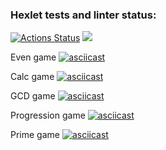### Hexlet tests and linter status:
[![Actions Status](https://github.com/bloodywd/python-project-49/actions/workflows/hexlet-check.yml/badge.svg)](https://github.com/bloodywd/python-project-49/actions)
<a href="https://codeclimate.com/github/bloodywd/python-project-49/maintainability"><img src="https://api.codeclimate.com/v1/badges/fce8f3870b6a02de345e/maintainability" /></a>


Even game
[![asciicast](https://asciinema.org/a/XPwFzuIY1yU2X3fpqZB1a9brl.svg)](https://asciinema.org/a/XPwFzuIY1yU2X3fpqZB1a9brl)


Calc game
[![asciicast](https://asciinema.org/a/mJSPkvzeTLrWcsJxBtKla7chf.svg)](https://asciinema.org/a/mJSPkvzeTLrWcsJxBtKla7chf)


GCD game
[![asciicast](https://asciinema.org/a/5F3lXvPxAJ1FxujYls9kGJGym.svg)](https://asciinema.org/a/5F3lXvPxAJ1FxujYls9kGJGym)


Progression game
[![asciicast](https://asciinema.org/a/Gc0R8amJ1x5DAOC5LGvrWFEGm.svg)](https://asciinema.org/a/Gc0R8amJ1x5DAOC5LGvrWFEGm)


Prime game
[![asciicast](https://asciinema.org/a/vr82XUUOeSHBSpQNUgO1Hki1w.svg)](https://asciinema.org/a/vr82XUUOeSHBSpQNUgO1Hki1w)